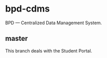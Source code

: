 bpd-cdms
========

BPD — Centralized Data Management System.

master
------

This branch deals with the Student Portal.
